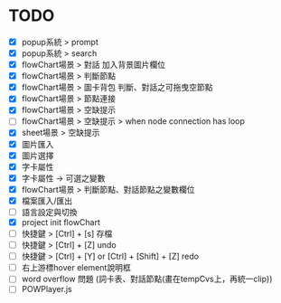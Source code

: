 # TODO

- [x] popup系統 > prompt
- [x] popup系統 > search
- [x] flowChart場景 > 對話 加入背景圖片欄位
- [x] flowChart場景 > 判斷節點
- [x] flowChart場景 > 圖卡背包 判斷、對話之可拖曳空節點
- [x] flowChart場景 > 節點連接
- [x] flowChart場景 > 空缺提示
- [ ] flowChart場景 > 空缺提示 > when node connection has loop
- [x] sheet場景 > 空缺提示
- [x] 圖片匯入
- [x] 圖片選擇
- [x] 字卡屬性
- [x] 字卡屬性 -> 可選之變數
- [x] flowChart場景 > 判斷節點、對話節點之變數欄位
- [x] 檔案匯入/匯出
- [ ] 語言設定與切換
- [x] project init flowChart
- [ ] 快捷鍵 > [Ctrl] + [s] 存檔
- [ ] 快捷鍵 > [Ctrl] + [Z] undo
- [ ] 快捷鍵 > [Ctrl] + [Y] or [Ctrl] + [Shift] + [Z] redo
- [ ] 右上游標hover element說明框
- [ ] word overflow 問題 (詞卡表、對話節點(畫在tempCvs上，再統一clip))
- [ ] POWPlayer.js